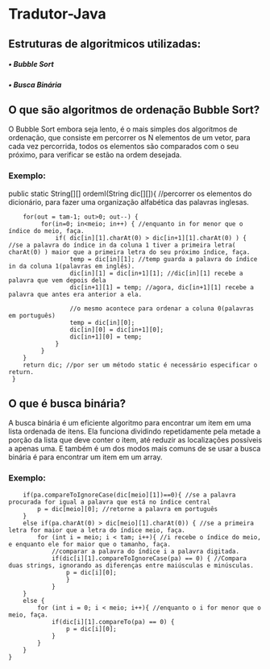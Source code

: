 # Tradutor-Java
## Estruturas de algoritmicos utilizadas:
##### • Bubble Sort
##### • Busca Binária
## O que são algoritmos de ordenação Bubble Sort?
  O Bubble Sort embora seja lento, é o mais simples dos algoritmos de ordenação, que consiste em percorrer os N elementos de um vetor, para cada vez percorrida, 
todos os elementos são comparados com o seu próximo, para verificar se estão na ordem desejada. 
### Exemplo:
public static String[][] ordemI(String dic[][]){ //percorrer os elementos do dicionário, para fazer uma organização alfabética das palavras inglesas.
		
		for(out = tam-1; out>0; out--) { 
			 for(in=0; in<meio; in++) { //enquanto in for menor que o índice do meio, faça.
				 if( dic[in][1].charAt(0) > dic[in+1][1].charAt(0) ) { //se a palavra do índice in da coluna 1 tiver a primeira letra( charAt(0) ) maior que a primeira letra do seu próximo índice, faça.
					 temp = dic[in][1]; //temp guarda a palavra do índice in da coluna 1(palavras em inglês).
					 dic[in][1] = dic[in+1][1]; //dic[in][1] recebe a palavra que vem depois dela
					 dic[in+1][1] = temp; //agora, dic[in+1][1] recebe a palavra que antes era anterior a ela.
					 
					 //o mesmo acontece para ordenar a coluna 0(palavras em português)
					 temp = dic[in][0];  
					 dic[in][0] = dic[in+1][0]; 
					 dic[in+1][0] = temp;	 
				 }
			 }
		}
		return dic; //por ser um método static é necessário especificar o return.
	 }
## O que é busca binária?
  A busca binária é um eficiente algoritmo para encontrar um item em uma lista ordenada de itens. Ela funciona dividindo repetidamente pela metade a porção da lista que deve conter o item, até reduzir as localizações possíveis a apenas uma.
E também é um dos modos mais comuns de se usar a busca binária é para encontrar um item em um array.
### Exemplo:

		if(pa.compareToIgnoreCase(dic[meio][1])==0){ //se a palavra procurada for igual a palavra que está no índice central
			p = dic[meio][0]; //retorne a palavra em português
		}
		else if(pa.charAt(0) > dic[meio][1].charAt(0)) { //se a primeira letra for maior que a letra do índice meio, faça.
			for (int i = meio; i < tam; i++){ //i recebe o índice do meio, e enquanto ele for maior que o tamanho, faça.
				//comparar a palavra do índice i a palavra digitada.
				if(dic[i][1].compareToIgnoreCase(pa) == 0) { //Compara duas strings, ignorando as diferenças entre maiúsculas e minúsculas.
					p = dic[i][0];
					}
				}
		}
		else {
			for (int i = 0; i < meio; i++){ //enquanto o i for menor que o meio, faça.
				if(dic[i][1].compareTo(pa) == 0) {
					p = dic[i][0];
				}
			}	
		}		
	}
